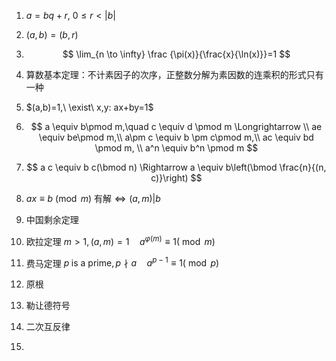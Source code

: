 1.  $a=bq+r,\ 0\leq r<|b|$

2. $(a,b)=(b,r)$

3. $$
   \lim_{n \to \infty} \frac {\pi(x)}{\frac{x}{\ln(x)}}=1
   $$

4. 算数基本定理：不计素因子的次序，正整数分解为素因数的连乘积的形式只有一种
   
5. $(a,b)=1,\ \exist\ x,y: ax+by=1$ 

6. $$
   a \equiv b\pmod m,\quad c \equiv d \pmod m \Longrightarrow \\
   ae \equiv be\pmod m,\\ 
   a\pm c \equiv b \pm c\pmod m,\\ 
   ac \equiv bd \pmod m, \\
   a^n \equiv b^n \pmod m
   $$

7. $$
   a c \equiv b c(\bmod n) \Rightarrow a \equiv b\left(\bmod \frac{n}{(n, c)}\right)
   $$

8. $ax \equiv b \pmod m \ \text{有解} \Leftrightarrow (a,m)|b$ 

9. 中国剩余定理

10. 欧拉定理 $m>1,(a,m)=1\quad a^{\varphi(m)}\equiv 1(\bmod m)$ 

11. 费马定理 $p\; \text{is a prime},p\nmid a\quad a^{p-1}\equiv 1(\bmod p)$ 

12. 原根

13. 勒让德符号

14. 二次互反律

15. 

    